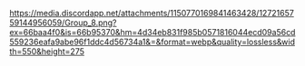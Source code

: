 https://media.discordapp.net/attachments/1150770169841463428/1272165759144956059/Group_8.png?ex=66baa4f0&is=66b95370&hm=4d34eb831f985b0571816044ecd09a56cd559236eafa9abe96f1ddc4d56734a1&=&format=webp&quality=lossless&width=550&height=275
